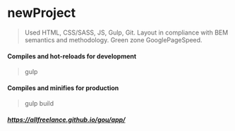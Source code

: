 # newProject
> Used HTML, CSS/SASS, JS, Gulp, Git.
> Layout in compliance with BEM semantics and methodology. Green zone GooglePageSpeed.

#### Compiles and hot-reloads for development
> gulp

#### Compiles and minifies for production
> gulp build

##### https://allfreelance.github.io/gou/app/


